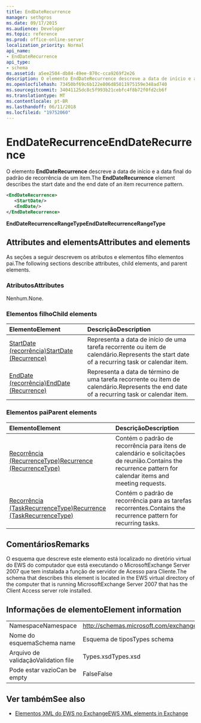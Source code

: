 ```yaml
---
title: EndDateRecurrence
manager: sethgros
ms.date: 09/17/2015
ms.audience: Developer
ms.topic: reference
ms.prod: office-online-server
localization_priority: Normal
api_name:
- EndDateRecurrence
api_type:
- schema
ms.assetid: a5ee2504-db84-49ee-870c-cca9269f2e26
description: O elemento EndDateRecurrence descreve a data de início e a data final do padrão de recorrência de um item.
ms.openlocfilehash: 73450bf69c6b122e806d85011975159e348ad740
ms.sourcegitcommit: 34041125dc8c5f993b21cebfc4f8b72f0fd2cb6f
ms.translationtype: MT
ms.contentlocale: pt-BR
ms.lasthandoff: 06/11/2018
ms.locfileid: "19752060"
---
```

# <a name="enddaterecurrence"></a><span data-ttu-id="beef5-103">EndDateRecurrence</span><span class="sxs-lookup"><span data-stu-id="beef5-103">EndDateRecurrence</span></span>

<span data-ttu-id="beef5-104">O elemento **EndDateRecurrence** descreve a data de início e a data final do padrão de recorrência de um item.</span><span class="sxs-lookup"><span data-stu-id="beef5-104">The **EndDateRecurrence** element describes the start date and the end date of an item recurrence pattern.</span></span> 
  
```xml
<EndDateRecurrence>
   <StartDate/>
   <EndDate/>
</EndDateRecurrence>
```

 <span data-ttu-id="beef5-105">**EndDateRecurrenceRangeType**</span><span class="sxs-lookup"><span data-stu-id="beef5-105">**EndDateRecurrenceRangeType**</span></span>
## <a name="attributes-and-elements"></a><span data-ttu-id="beef5-106">Attributes and elements</span><span class="sxs-lookup"><span data-stu-id="beef5-106">Attributes and elements</span></span>

<span data-ttu-id="beef5-107">As seções a seguir descrevem os atributos e elementos filho elementos pai.</span><span class="sxs-lookup"><span data-stu-id="beef5-107">The following sections describe attributes, child elements, and parent elements.</span></span>
  
### <a name="attributes"></a><span data-ttu-id="beef5-108">Atributos</span><span class="sxs-lookup"><span data-stu-id="beef5-108">Attributes</span></span>

<span data-ttu-id="beef5-109">Nenhum.</span><span class="sxs-lookup"><span data-stu-id="beef5-109">None.</span></span>
  
### <a name="child-elements"></a><span data-ttu-id="beef5-110">Elementos filho</span><span class="sxs-lookup"><span data-stu-id="beef5-110">Child elements</span></span>

|<span data-ttu-id="beef5-111">**Elemento**</span><span class="sxs-lookup"><span data-stu-id="beef5-111">**Element**</span></span>|<span data-ttu-id="beef5-112">**Descrição**</span><span class="sxs-lookup"><span data-stu-id="beef5-112">**Description**</span></span>|
|:-----|:-----|
|[<span data-ttu-id="beef5-113">StartDate (recorrência)</span><span class="sxs-lookup"><span data-stu-id="beef5-113">StartDate (Recurrence)</span></span>](startdate-recurrence.md) <br/> |<span data-ttu-id="beef5-114">Representa a data de início de uma tarefa recorrente ou item de calendário.</span><span class="sxs-lookup"><span data-stu-id="beef5-114">Represents the start date of a recurring task or calendar item.</span></span>  <br/> |
|[<span data-ttu-id="beef5-115">EndDate (recorrência)</span><span class="sxs-lookup"><span data-stu-id="beef5-115">EndDate (Recurrence)</span></span>](enddate-recurrence.md) <br/> |<span data-ttu-id="beef5-116">Representa a data de término de uma tarefa recorrente ou item de calendário.</span><span class="sxs-lookup"><span data-stu-id="beef5-116">Represents the end date of a recurring task or calendar item.</span></span>  <br/> |
   
### <a name="parent-elements"></a><span data-ttu-id="beef5-117">Elementos pai</span><span class="sxs-lookup"><span data-stu-id="beef5-117">Parent elements</span></span>

|<span data-ttu-id="beef5-118">**Elemento**</span><span class="sxs-lookup"><span data-stu-id="beef5-118">**Element**</span></span>|<span data-ttu-id="beef5-119">**Descrição**</span><span class="sxs-lookup"><span data-stu-id="beef5-119">**Description**</span></span>|
|:-----|:-----|
|[<span data-ttu-id="beef5-120">Recorrência (RecurrenceType)</span><span class="sxs-lookup"><span data-stu-id="beef5-120">Recurrence (RecurrenceType)</span></span>](recurrence-recurrencetype.md) <br/> |<span data-ttu-id="beef5-121">Contém o padrão de recorrência para itens de calendário e solicitações de reunião.</span><span class="sxs-lookup"><span data-stu-id="beef5-121">Contains the recurrence pattern for calendar items and meeting requests.</span></span>  <br/> |
|[<span data-ttu-id="beef5-122">Recorrência (TaskRecurrenceType)</span><span class="sxs-lookup"><span data-stu-id="beef5-122">Recurrence (TaskRecurrenceType)</span></span>](recurrence-taskrecurrencetype.md) <br/> |<span data-ttu-id="beef5-123">Contém o padrão de recorrência para as tarefas recorrentes.</span><span class="sxs-lookup"><span data-stu-id="beef5-123">Contains the recurrence pattern for recurring tasks.</span></span>  <br/> |
   
## <a name="remarks"></a><span data-ttu-id="beef5-124">Comentários</span><span class="sxs-lookup"><span data-stu-id="beef5-124">Remarks</span></span>

<span data-ttu-id="beef5-125">O esquema que descreve este elemento está localizado no diretório virtual do EWS do computador que está executando o MicrosoftExchange Server 2007 que tem instalada a função de servidor de Acesso para Cliente.</span><span class="sxs-lookup"><span data-stu-id="beef5-125">The schema that describes this element is located in the EWS virtual directory of the computer that is running MicrosoftExchange Server 2007 that has the Client Access server role installed.</span></span>
  
## <a name="element-information"></a><span data-ttu-id="beef5-126">Informações de elemento</span><span class="sxs-lookup"><span data-stu-id="beef5-126">Element information</span></span>

|||
|:-----|:-----|
|<span data-ttu-id="beef5-127">Namespace</span><span class="sxs-lookup"><span data-stu-id="beef5-127">Namespace</span></span>  <br/> |http://schemas.microsoft.com/exchange/services/2006/types  <br/> |
|<span data-ttu-id="beef5-128">Nome do esquema</span><span class="sxs-lookup"><span data-stu-id="beef5-128">Schema name</span></span>  <br/> |<span data-ttu-id="beef5-129">Esquema de tipos</span><span class="sxs-lookup"><span data-stu-id="beef5-129">Types schema</span></span>  <br/> |
|<span data-ttu-id="beef5-130">Arquivo de validação</span><span class="sxs-lookup"><span data-stu-id="beef5-130">Validation file</span></span>  <br/> |<span data-ttu-id="beef5-131">Types.xsd</span><span class="sxs-lookup"><span data-stu-id="beef5-131">Types.xsd</span></span>  <br/> |
|<span data-ttu-id="beef5-132">Pode estar vazio</span><span class="sxs-lookup"><span data-stu-id="beef5-132">Can be empty</span></span>  <br/> |<span data-ttu-id="beef5-133">False</span><span class="sxs-lookup"><span data-stu-id="beef5-133">False</span></span>  <br/> |
   
## <a name="see-also"></a><span data-ttu-id="beef5-134">Ver também</span><span class="sxs-lookup"><span data-stu-id="beef5-134">See also</span></span>



- [<span data-ttu-id="beef5-135">Elementos XML do EWS no Exchange</span><span class="sxs-lookup"><span data-stu-id="beef5-135">EWS XML elements in Exchange</span></span>](ews-xml-elements-in-exchange.md)

